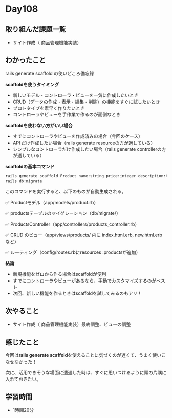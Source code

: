 # Day108
## 取り組んだ課題一覧
- サイト作成（ 商品管理機能実装）
## わかったこと
rails generate scaffold の使いどころ備忘録
 
**scaffoldを使うタイミング**
 
* 新しいモデル・コントローラ・ビューを一気に作成したいとき
* CRUD（データの作成・表示・編集・削除）の機能をすぐに試したいとき
* プロトタイプを素早く作りたいとき
* コントローラやビューを手作業で作るのが面倒なとき
 
**scaffoldを使わない方がいい場合**
* すでにコントローラやビューを作成済みの場合（今回のケース）
* API だけ作成したい場合（rails generate resourceの方が適している）
* シンプルなコントローラだけ作成したい場合（rails generate controllerの方が適している）
 
**scaffoldの基本コマンド**
``` sh
rails generate scaffold Product name:string price:integer description:text sale:boolean sale_price:integer image:string
rails db:migrate
```
このコマンドを実行すると、以下のものが自動生成される。 
 
✅ Productモデル（app/models/product.rb） 
 
✅ productsテーブルのマイグレーション（db/migrate/） 
 
✅ ProductsController（app/controllers/products_controller.rb） 
 
✅ CRUD のビュー（app/views/products/ 内に index.html.erb, new.html.erb など）
 
✅ ルーティング（config/routes.rbにresources :productsが追加）
 
**結論**
* 新規機能をゼロから作る場合はscaffoldが便利
* すでにコントローラやビューがあるなら、手動でカスタマイズするのがベスト
* 次回、新しい機能を作るときはscaffoldを試してみるのもアリ！
## 次やること
- サイト作成（ 商品管理機能実装）最終調整、ビューの調整
## 感じたこと
今回は**rails generate scaffold**を使えることに気づくのが遅くて、うまく使いこなせなかった！
 
次に、活用できそうな場面に遭遇した時は、すぐに思いつけるように頭の片隅に入れておきたい。
## 学習時間
- 1時間20分
